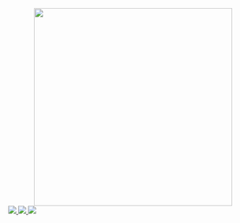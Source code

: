 <div id="header" align="center">
  <img src="https://media.giphy.com/media/fnGW68IaBf6MsWepNS/giphy.gif" width="400"/>
</div>

<div id="badges">
  <a href="https://t.me/@Timurkassss">
    <img src=https://img.shields.io/badge/Telegram-blue?logo=Telegram&logoColor=white&style=for-the-badgealt="Telegram Badge"/>
  </a>
  <a href="your-linkedin-URL">
    <img src=https://img.shields.io/badge/Leetcode-black?logo=Leetcode&logoColor=orange&style=for-the-badgealt="Leetcode Badge"/>
  </a>
  <a href="your-linkedin-URL">
    <img src=https://img.shields.io/badge/Gitlab-purple?logo=Gitlab&logoColor=orange&style=for-the-badgealt="Gitlab Badge"/>
  </a>  
</div>

